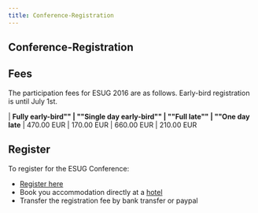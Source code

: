 ```yaml
---
title: Conference-Registration
---
```


## Conference-Registration

## Fees

The participation fees for ESUG 2016 are as follows. Early-bird registration is until July 1st.

| **Fully early-bird"" | ""Single day early-bird"" | ""Full late"" | ""One day late**
| 470.00 EUR | 170.00 EUR | 660.00 EUR | 210.00 EUR


## Register

To register for the ESUG Conference:

- [Register here](https://registration.esug.org/)
- Book you accommodation directly at a [hotel](hotels.html)
- Transfer the registration fee by bank transfer or paypal
